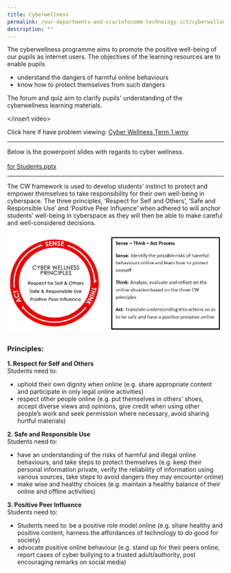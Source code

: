 ```yaml
---
title: Cyberwellness
permalink: /our-departments-and-cca/infocomm-technology-ict/cyberwellness
description: ""
---
```

The cyberwellness programme aims to promote the positive well-being of our pupils as internet users. The objectives of the learning resources are to enable pupils 
* understand the dangers of harmful online behaviours
* know how to protect themselves from such dangers

The forum and quiz aim to clarify pupils' understanding of the cyberwellness learning materials.

</insert video>  

Click here if have problem viewing: [Cyber Wellness Term 1.wmv](https://wellingtonpri.moe.edu.sg/qql/slot/u507/our-teams/ict/Cyber%20Wellness%20Term%201.wmv)

-------------

Below is the powerpoint slides with regards to cyber wellness.  
   
[for Students.pptx](https://go.gov.sg/wellington-primary-wise-use-of-screen-time)

----------

The CW framework is used to develop students’ instinct to protect and empower themselves to take responsibility for their own well-being in cyberspace. The three principles, ‘Respect for Self and Others’, ‘Safe and Responsible Use’ and ‘Positive Peer Influence’ when adhered to will anchor students’ well-being in cyberspace as they will then be able to make careful and well-considered decisions.

![](/images/cyberwellness%20framework.png)

### Principles:

**1. Respect for Self and Others** <br>
Students need to: 
* uphold their own dignity when online (e.g. share appropriate content and participate in only legal online activities)
* respect other people online (e.g. put themselves in others’ shoes, accept diverse views and opinions, give credit when using other people’s work and seek permission where necessary, avoid sharing hurtful materials)

**2. Safe and Responsible Use** <br>
Students need to:  
* have an understanding of the risks of harmful and illegal online behaviours, and take steps to protect themselves (e.g. keep their personal information private, verify the reliability of information using various sources, take steps to avoid dangers they may encounter online)
* make wise and healthy choices (e.g. maintain a healthy balance of their online and offline activities)

**3. Positive Peer Influence** <br>
Students need to:  
* Students need to: be a positive role model online (e.g. share healthy and positive content, harness the affordances of technology to do good for society)
* advocate positive online behaviour (e.g. stand up for their peers online, report cases of cyber bullying to a trusted adult/authority, post encouraging remarks on social media)